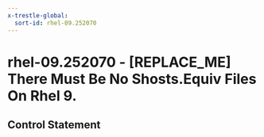 ```yaml
---
x-trestle-global:
  sort-id: rhel-09.252070
---
```


# rhel-09.252070 - \[REPLACE_ME\] There Must Be No Shosts.Equiv Files On Rhel 9.

## Control Statement
